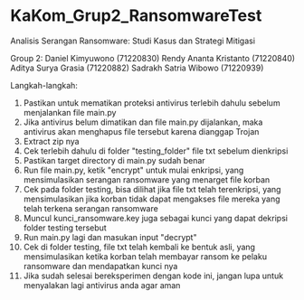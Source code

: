 # KaKom_Grup2_RansomwareTest

Analisis Serangan Ransomware: Studi Kasus dan Strategi Mitigasi


Group 2:
Daniel Kimyuwono (71220830)
Rendy Ananta Kristanto (71220840)
Aditya Surya Grasia (71220882)
Sadrakh Satria Wibowo (71220939)


Langkah-langkah:
1. Pastikan untuk mematikan proteksi antivirus terlebih dahulu sebelum menjalankan file main.py
2. Jika antivirus belum dimatikan dan file main.py dijalankan, maka antivirus akan menghapus file tersebut karena dianggap Trojan
3. Extract zip nya
4. Cek terlebih dahulu di folder "testing_folder" file txt sebelum dienkripsi
5. Pastikan target directory di main.py sudah benar
6. Run file main.py, ketik "encrypt" untuk mulai enkripsi, yang mensimulasikan serangan ransomware yang menarget file korban
7. Cek pada folder testing, bisa dilihat jika file txt telah terenkripsi, yang mensimulasikan jika korban tidak dapat mengakses file mereka yang telah terkena serangan ransomware
8. Muncul kunci_ransomware.key juga sebagai kunci yang dapat dekripsi folder testing tersebut
9. Run main.py lagi dan masukan input "decrypt"
10. Cek di folder testing, file txt telah kembali ke bentuk asli, yang mensimulasikan ketika korban telah membayar ransom ke pelaku ransomware dan mendapatkan kunci nya
11. Jika sudah selesai bereksperimen dengan kode ini, jangan lupa untuk menyalakan lagi antivirus anda agar aman

